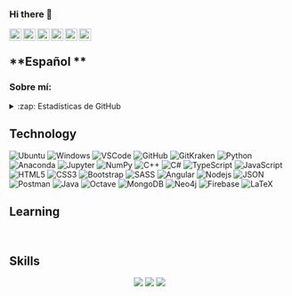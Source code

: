 ### Hi there 👋


<!--<a href="https://github.com/kittinan/spotify-github-profile" target="blank">
  <img align="right"
    src="https://spotify-github-profile.vercel.app/api/view?uid=jonathan1196&cover_image=true&theme=default"
    alt="spotify" />
</a>-->

<a href="https://twitter.com/Jonathana1196">
  <img align="left" alt="Jonathana1196 | Twitter" width="22px" src="https://raw.githubusercontent.com/peterthehan/peterthehan/master/assets/twitter.svg" />
</a>
<a href="https://www.linkedin.com/in/jonathanguzmanaraya/">
  <img align="left" alt="Jonathan's LinkedIN" width="22px" src="https://raw.githubusercontent.com/peterthehan/peterthehan/master/assets/linkedin.svg" />
</a>
<a href="https://open.spotify.com/user/Jonathan1196/">
  <img align="left" alt="Jonathan's Spotify" width="22px" src="https://raw.githubusercontent.com/peterthehan/peterthehan/master/assets/spotify.svg" />
</a>
<a href="https://myanimelist.net/profile/Joty11/">
  <img align="left" alt="Jonathan's MyAnimeList" width="22px" src="https://raw.githubusercontent.com/peterthehan/peterthehan/master/assets/myanimelist.svg" />
</a>
<a href="https://t.me/Jonathana1196">
  <img align="left" alt="Jonathan's Telegram" width="22px" src="https://www.flaticon.com/svg/static/icons/svg/2111/2111646.svg" />
</a>
<a href="https://profile.codersrank.io/user/Jonathana1196">
  <img align="left" alt="Jonathan's CoderRanks" width="22px" src="https://user-images.githubusercontent.com/3371601/72540690-d32c8d80-3846-11ea-9690-c0ed6c479309.png" />
</a>

</br>

## **Español **

### **Sobre mí:**

<details>
  <summary>:zap: Estadísticas de GitHub</summary>
  <img src="https://github-readme-stats.vercel.app/api?username=Jonathana1196&&show_icons=true&theme=algolia&bg_color=DEG,000000,151515,101015&icon_color=155085&title_color=155099&locale=es&count_private=true">
</details>



## **Technology**

![Ubuntu](https://img.shields.io/badge/-Ubuntu-black?style=flat-square&logo=Ubuntu)
![Windows](https://img.shields.io/badge/-Windows-0078D6?style=flat-square&logo=Windows)
![VSCode](https://img.shields.io/badge/-VSCode-007ACC?style=flat-square&logo=Visual-Studio-Code)
![GitHub](https://img.shields.io/badge/-GitHub-181717?style=flat-square&logo=github)
![GitKraken](https://img.shields.io/badge/-GitKraken-181717?style=flat-square&logo=GitKraken)
![Python](https://img.shields.io/badge/-Python-black?style=flat-square&logo=Python)
![Anaconda](https://img.shields.io/badge/-Anaconda-black?style=flat-square&logo=Anaconda)
![Jupyter](https://img.shields.io/badge/-Jupyter%20Notebooks-black?style=flat-square&logo=Jupyter)
![NumPy](https://img.shields.io/badge/-NumPy-013243?style=flat-square&logo=NumPy)
![C++](https://img.shields.io/badge/-C++-00599C?style=flat-square&logo=c%2B%2B)
![C#](https://img.shields.io/badge/-C%23-239120?style=flat-square&logo=C%20Sharp)
![TypeScript](https://img.shields.io/badge/-TypeScript-007ACC?style=flat-square&logo=typescript)
![JavaScript](https://img.shields.io/badge/-JavaScript-black?style=flat-square&logo=javascript)
![HTML5](https://img.shields.io/badge/-HTML5-E34F26?style=flat-square&logo=html5&logoColor=white)
![CSS3](https://img.shields.io/badge/-CSS3-1572B6?style=flat-square&logo=css3)
![Bootstrap](https://img.shields.io/badge/-Bootstrap-563D7C?style=flat-square&logo=bootstrap)
![SASS](https://img.shields.io/badge/-SASS-black?style=flat-square&logo=sass)
![Angular](https://img.shields.io/badge/-Angular-E23237?style=flat-square&logo=Angular)
![Nodejs](https://img.shields.io/badge/-Nodejs-black?style=flat-square&logo=Node.js)
![JSON](https://img.shields.io/badge/-JSON-black?style=flat-square&logo=JSON)
![Postman](https://img.shields.io/badge/-Postman-black?style=flat-square&logo=Postman)
![Java](https://img.shields.io/badge/-java-brown?style=flat-square&logo=java)
![Octave](https://img.shields.io/badge/-Octave-black?style=flat-square&logo=Octave)
![MongoDB](https://img.shields.io/badge/-MongoDB-black?style=flat-square&logo=mongodb)
![Neo4j](https://img.shields.io/badge/-Neo4j-black?style=flat-square&logo=neo4j)
![Firebase](https://img.shields.io/badge/-Firebase-black?style=flat-square&logo=Firebase)
![LaTeX](https://img.shields.io/badge/-LaTeX-008080?style=flat-square&logo=Latex)

## **Learning**



<br>

## **Skills**

<div align="center">
  <img src="https://github-readme-stats.vercel.app/api/top-langs/?username=Jonathana1196&hide=C%23,BitBake,Shell&langs_count=10" />
  <img src="https://github-readme-stats.vercel.app/api/wakatime?username=@Jonathana1196" />
  <img src="https://github-profile-trophy.vercel.app/?username=Jonathana1196&column=7&theme=onedark" />
</div>

<br>



<!--
**Jonathana1196/Jonathana1196** is a ✨ _special_ ✨ repository because its `README.md` (this file) appears on your GitHub profile.

Here are some ideas to get you started:

- 🔭 I’m currently working on ...
- 🌱 I’m currently learning ... 
- 👯 I’m looking to collaborate on ... 
- 🤔 I’m looking for help with ...
- 💬 Ask me about ... Anything
- 📫 How to reach me: ... 
- 😄 Pronouns: ...
- ⚡ Fun fact: ...

-->